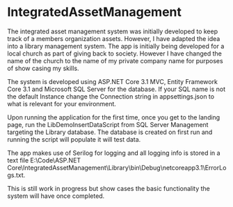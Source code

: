 # IntegratedAssetManagement

The integrated asset management system was initially developed to keep track of a members organization assets. However, I have adapted the idea into a library management system. The app is initially being developed for a local church as part of giving back to society. However I have changed the name of the church to the name of my private company name for purposes of show casing my skills.

The system is developed using ASP.NET Core 3.1 MVC, Entity Framework Core 3.1 and Microsoft SQL Server for the database. 
If your SQL name is not the default Instance change the Connection string in appsettings.json to what is relevant for your environment.

Upon running the application for the first time, once you get to the landing page, run the LibDemoInsertDataScript from 
SQL Server Management targeting the Library database. The database is created on first run and running the script will
populate it will test data.

The app makes use of Serilog for logging and all logging info is stored in a text file 
E:\Code\ASP.NET Core\IntegratedAssetManagement\Library\bin\Debug\netcoreapp3.1\ErrorLogs.txt. 

This is still work in progress but show cases the basic functionality the system will have once completed.

